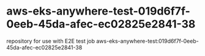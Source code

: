 # aws-eks-anywhere-test-019d6f7f-0eeb-45da-afec-ec02825e2841-38
repository for use with E2E test job aws-eks-anywhere-test:019d6f7f-0eeb-45da-afec-ec02825e2841-38

